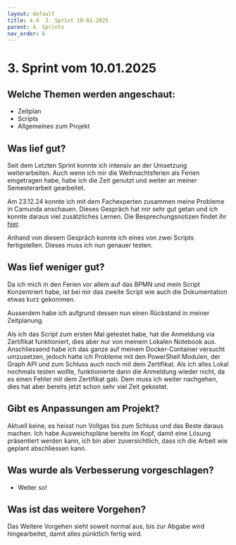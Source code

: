 ```yaml
---
layout: default
title: 4.4  3. Sprint 10-01-2025
parent: 4. Sprints
nav_order: 6
---
```


# 3. Sprint vom 10.01.2025

## Welche Themen werden angeschaut:
- Zeitplan
- Scripts
- Allgemeines zum Projekt

## Was lief gut?
Seit dem Letzten Sprint konnte ich intensiv an der Umsetzung weiterarbeiten. 
Auch wenn ich mir die Weihnachtsferien als Ferien eingetragen habe, habe ich die Zeit genutzt und weiter an meiner Semesterarbeit gearbeitet.

Am 23.12.24 konnte ich mit dem Fachexperten zusammen meine Probleme in Camunda anschauen. Dieses Gespräch hat mir sehr gut getan und ich konnte daraus viel zusätzliches Lernen. Die Besprechungsnotizen findet ihr [hier](./besprechung_bpmn_23-12-2024.md). 

Anhand von diesem Gespräch konnte ich eines von zwei Scripts fertigstellen. Dieses muss ich nun genauer testen. 
## Was lief weniger gut?
Da ich mich in den Ferien vor allem auf das BPMN und mein Script Konzentriert habe, ist bei mir das zweite Script wie auch die Dokumentation etwas kurz gekommen. 

Ausserdem habe ich aufgrund dessen nun einen Rückstand in meiner Zeitplanung.

Als ich das Script zum ersten Mal getestet habe, hat die Anmeldung via Zertifikat funktioniert, dies aber nur von meinem Lokalen Notebook aus. Anschliessend habe ich das ganze auf meinem Docker-Container versucht umzusetzen, jedoch hatte ich Probleme mit den PowerShell Modulen, der Graph API und zum Schluss auch noch mit dem Zertifikat. 
Als ich alles Lokal nochmals testen wollte, funktionierte dann die Anmeldung wieder nicht, da es einen Fehler mit dem Zertifikat gab. Dem muss ich weiter nachgehen, dies hat aber bereits jetzt schon sehr viel Zeit gekostet. 

## Gibt es Anpassungen am Projekt?
Aktuell keine, es heisst nun Vollgas bis zum Schluss und das Beste daraus machen. 
Ich habe Ausweichspläne bereits im Kopf, damit eine Lösung präsentiert werden kann, ich bin aber zuversichtlich, dass ich die Arbeit wie geplant abschliessen kann. 

## Was wurde als Verbesserung vorgeschlagen?

- Weiter so!
## Was ist das weitere Vorgehen?

Das Weitere Vorgehen sieht soweit normal aus, bis zur Abgabe wird hingearbeitet, damit alles pünktlich fertig wird. 
